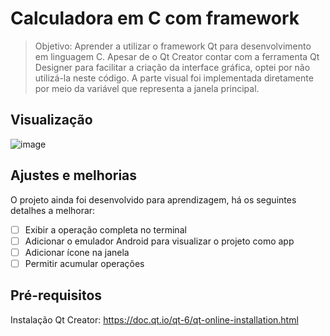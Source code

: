 # Calculadora em C com framework

> Objetivo: Aprender a utilizar o framework Qt para desenvolvimento em linguagem C. Apesar de o Qt Creator contar com a ferramenta Qt Designer para facilitar a criação da interface gráfica, optei por não utilizá-la neste código. A parte visual foi implementada diretamente por meio da variável que representa a janela principal.

## Visualização
![image](https://github.com/user-attachments/assets/2f64e134-5d7c-4bb0-b571-27a9106a471a)


## Ajustes e melhorias

O projeto ainda foi desenvolvido para aprendizagem, há os seguintes detalhes a melhorar:
- [ ] Exibir a operação completa no terminal
- [ ] Adicionar o emulador Android para visualizar o projeto como app
- [ ] Adicionar ícone na janela
- [ ] Permitir acumular operações

## Pré-requisitos
Instalação Qt Creator: https://doc.qt.io/qt-6/qt-online-installation.html
